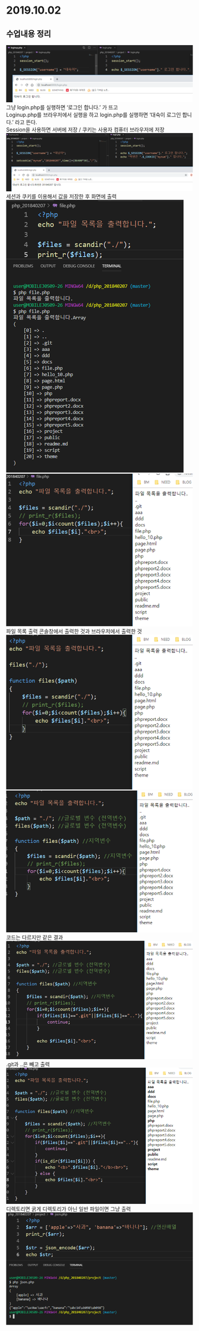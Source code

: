 # 2019.10.02
## 수업내용 정리

![img](./images6/1.png)<br>
그냥 login.php를 실행하면 ‘로그인 합니다.’ 가 뜨고 <br>
Loginup.php를 브라우저에서 실행을 하고 login.php를 실행하면 ‘대숙이 로그인 합니다.’ 라고 뜬다. <br>
Session을 사용하면 서버에 저장 / 쿠키는 사용자 컴퓨터 브라우저에 저장<br>
![img](./images6/2.png)<br>
세션과 쿠키를 이용해서 값을 저장한 후 화면에 출력<br>
![img](./images6/3.png)<br>
![img](./images6/4.png)<br>
파일 목록 출력 콘솔창에서 출력한 것과 브라우저에서 출력한 것<br>
![img](./images6/5.png)<br>
![img](./images6/6.png)<br>
코드는 다르지만 같은 결과<br>
![img](./images6/7.png)<br>
.git과 ..은 빼고 출력<br>
![img](./images6/8.png)<br>
디렉토리면 굵게 디렉토리가 아닌 일반 파일이면 그냥 출력<br>
![img](./images6/9.png)<br>